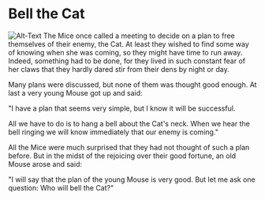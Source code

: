 # Bell the Cat
![Alt-Text](http://read.gov/aesop/media/belling-the-cat_Resources/belling-the-cat-5.jpg)
The Mice once called a meeting to decide on a plan to free themselves of their enemy, the Cat. At least they wished to find some way of knowing when she was coming, so they might have time to run away. Indeed, something had to be done, for they lived in such constant fear of her claws that they hardly dared stir from their dens by night or day.

Many plans were discussed, but none of them was thought good enough. At last a very young Mouse got up and said:

"I have a plan that seems very simple, but I know it will be successful.

All we have to do is to hang a bell about the Cat's neck. When we hear the bell ringing we will know immediately that our enemy is coming."

All the Mice were much surprised that they had not thought of such a plan before. But in the midst of the rejoicing over their good fortune, an old Mouse arose and said:

"I will say that the plan of the young Mouse is very good. But let me ask one question: Who will bell the Cat?"

